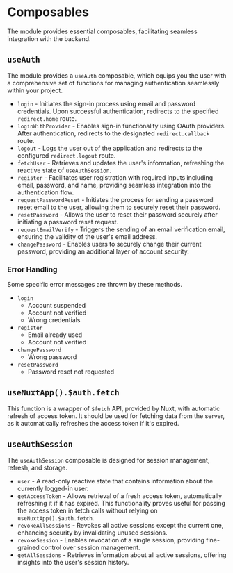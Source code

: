 # Composables

The module provides essential composables, facilitating seamless integration with the backend.

## `useAuth`

The module provides a `useAuth` composable, which equips you the user with a comprehensive set of functions for managing authentication seamlessly within your project.

- `login` - Initiates the sign-in process using email and password credentials. Upon successful authentication, redirects to the specified `redirect.home` route.
- `loginWithProvider` - Enables sign-in functionality using OAuth providers. After authentication, redirects to the designated `redirect.callback` route.
- `logout` - Logs the user out of the application and redirects to the configured `redirect.logout` route.
- `fetchUser` - Retrieves and updates the user's information, refreshing the reactive state of `useAuthSession`.
- `register` - Facilitates user registration with required inputs including email, password, and name, providing seamless integration into the authentication flow.
- `requestPasswordReset` - Initiates the process for sending a password reset email to the user, allowing them to securely reset their password.
- `resetPassword` - Allows the user to reset their password securely after initiating a password reset request.
- `requestEmailVerify` - Triggers the sending of an email verification email, ensuring the validity of the user's email address.
- `changePassword` - Enables users to securely change their current password, providing an additional layer of account security.

### Error Handling

Some specific error messages are thrown by these methods.

- `login`
  - Account suspended
  - Account not verified
  - Wrong credentials
- `register`
  - Email already used
  - Account not verified
- `changePassword`
  - Wrong password
- `resetPassword`
  - Password reset not requested

## `useNuxtApp().$auth.fetch`

This function is a wrapper of `$fetch` API, provided by Nuxt, with automatic refresh of access token. It should be used for fetching data from the server, as it automatically refreshes the access token if it's expired.

## `useAuthSession`

The `useAuthSession` composable is designed for session management, refresh, and storage.

- `user` - A read-only reactive state that contains information about the currently logged-in user.
- `getAccessToken` - Allows retrieval of a fresh access token, automatically refreshing it if it has expired. This functionality proves useful for passing the access token in fetch calls without relying on `useNuxtApp().$auth.fetch`.
- `revokeAllSessions` - Revokes all active sessions except the current one, enhancing security by invalidating unused sessions.
- `revokeSession` - Enables revocation of a single session, providing fine-grained control over session management.
- `getAllSessions` - Retrieves information about all active sessions, offering insights into the user's session history.
